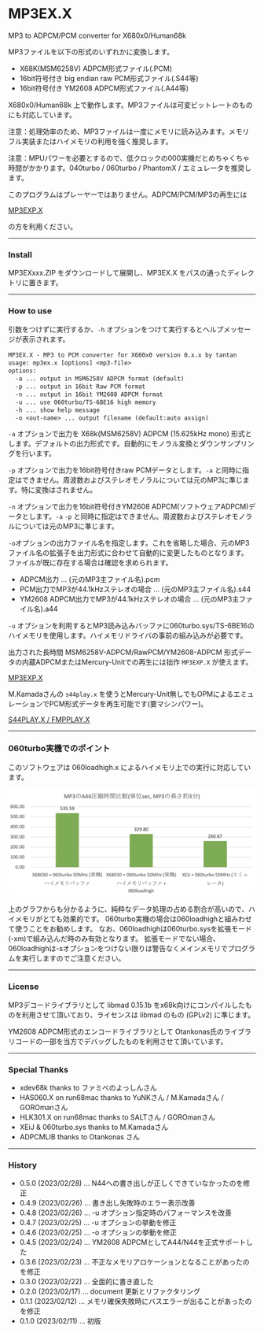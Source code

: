 # MP3EX.X

MP3 to ADPCM/PCM converter for X680x0/Human68k

MP3ファイルを以下の形式のいずれかに変換します。

- X68K(MSM6258V) ADPCM形式ファイル(.PCM)
- 16bit符号付き big endian raw PCM形式ファイル(.S44等)
- 16bit符号付き YM2608 ADPCM形式ファイル(.A44等)

X680x0/Human68k 上で動作します。MP3ファイルは可変ビットレートのものにも対応しています。

注意：処理効率のため、MP3ファイルは一度にメモリに読み込みます。メモリフル実装またはハイメモリの利用を強く推奨します。

注意：MPUパワーを必要とするので、低クロックの000実機だとめちゃくちゃ時間がかかります。040turbo / 060turbo / PhantomX / エミュレータを推奨します。

このプログラムはプレーヤーではありません。ADPCM/PCM/MP3の再生には

[MP3EXP.X](https://github.com/tantanGH/mp3exp)

の方を利用ください。

---

### Install

MP3EXxxx.ZIP をダウンロードして展開し、MP3EX.X をパスの通ったディレクトリに置きます。

---

### How to use

引数をつけずに実行するか、`-h` オプションをつけて実行するとヘルプメッセージが表示されます。

    MP3EX.X - MP3 to PCM converter for X680x0 version 0.x.x by tantan
    usage: mp3ex.x [options] <mp3-file>
    options:
      -a ... output in MSM6258V ADPCM format (default)
      -p ... output in 16bit Raw PCM format
      -n ... output in 16bit YM2608 ADPCM format
      -u ... use 060turbo/TS-6BE16 high memory
      -h ... show help message
      -o <out-name> ... output filename (default:auto assign)

`-a` オプションで出力を X68k(MSM6258V) ADPCM (15.625kHz mono) 形式とします。デフォルトの出力形式です。自動的にモノラル変換とダウンサンプリングを行います。

`-p` オプションで出力を16bit符号付きraw PCMデータとします。`-a` と同時に指定はできません。周波数およびステレオモノラルについては元のMP3に準じます。特に変換はされません。

`-n` オプションで出力を16bit符号付きYM2608 ADPCM(ソフトウェアADPCM)データとします。`-a` `-p` と同時に指定はできません。周波数およびステレオモノラルについては元のMP3に準じます。

`-o`オプションの出力ファイル名を指定します。これを省略した場合、元のMP3ファイル名の拡張子を出力形式に合わせて自動的に変更したものとなります。
ファイルが既に存在する場合は確認を求められます。

- ADPCM出力 ... (元のMP3主ファイル名).pcm
- PCM出力でMP3が44.1kHzステレオの場合 ... (元のMP3主ファイル名).s44
- YM2608 ADPCM出力でMP3が44.1kHzステレオの場合 ... (元のMP3主ファイル名).a44

`-u` オプションを利用するとMP3読み込みバッファに060turbo.sys/TS-6BE16のハイメモリを使用します。ハイメモリドライバの事前の組み込みが必要です。

出力された長時間 MSM6258V-ADPCM/RawPCM/YM2608-ADPCM 形式データの内蔵ADPCMまたはMercury-Unitでの再生には拙作 `MP3EXP.X` が使えます。

[MP3EXP.X](https://github.com/tantanGH/mp3exp)

M.Kamadaさんの `s44play.x` を使うとMercury-Unit無しでもOPMによるエミュレーションでPCM形式データを再生可能です(要マシンパワー)。

[S44PLAY.X / FMPPLAY.X](http://retropc.net/x68000/software/sound/stereopcm/s44play/)

---

### 060turbo実機でのポイント

このソフトウェアは 060loadhigh.x によるハイメモリ上での実行に対応しています。

<img src='images/a44bench2.png'/>

上のグラフからも分かるように、純粋なデータ処理の占める割合が高いので、ハイメモリがとても効果的です。
060turbo実機の場合は060loadhighと組みわせて使うことをお勧めします。
なお、060loadhighは060turbo.sysを拡張モード(-xm)で組み込んだ時のみ有効となります。
拡張モードでない場合、060loadhighは-sオプションをつけない限りは警告なくメインメモリでプログラムを実行しますのでご注意ください。

---

### License

MP3デコードライブラリとして libmad 0.15.1b をx68k向けにコンパイルしたものを利用させて頂いており、ライセンスは libmad のもの (GPLv2) に準じます。

YM2608 ADPCM形式のエンコードライブラリとして Otankonas氏のライブラリコードの一部を当方でデバッグしたものを利用させて頂いています。

---

### Special Thanks

* xdev68k thanks to ファミべのよっしんさん
* HAS060.X on run68mac thanks to YuNKさん / M.Kamadaさん / GOROmanさん
* HLK301.X on run68mac thanks to SALTさん / GOROmanさん
* XEiJ & 060turbo.sys thanks to M.Kamadaさん
* ADPCMLIB thanks to Otankonas さん

---

### History

* 0.5.0 (2023/02/28) ... N44への書き出しが正しくできていなかったのを修正
* 0.4.9 (2023/02/26) ... 書き出し失敗時のエラー表示改善
* 0.4.8 (2023/02/26) ... -u オプション指定時のパフォーマンスを改善
* 0.4.7 (2023/02/25) ... -u オプションの挙動を修正
* 0.4.6 (2023/02/25) ... -o オプションの挙動を修正
* 0.4.5 (2023/02/24) ... YM2608 ADPCMとしてA44/N44を正式サポートした
* 0.3.6 (2023/02/23) ... 不正なメモリアロケーションとなることがあったのを修正
* 0.3.0 (2023/02/22) ... 全面的に書き直した
* 0.2.0 (2023/02/17) ... document 更新とリファクタリング
* 0.1.1 (2023/02/12) ... メモリ確保失敗時にバスエラーが出ることがあったのを修正
* 0.1.0 (2023/02/11) ... 初版